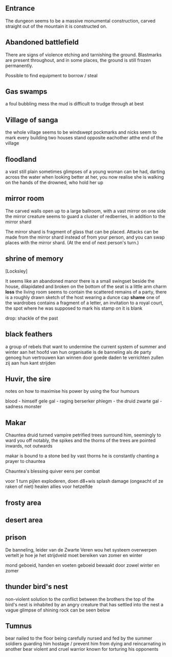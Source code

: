 ## Entrance
The dungeon seems to be a massive monumental construction, carved straight out of the mountain it is constructed on.

## Abandoned battlefield
There are signs of violence etching and tarnishing the ground. Blastmarks are present throughout, and in some places, the ground is still frozen permanently.

Possible to find equipment to borrow / steal

## Gas swamps
a foul bubbling mess
the mud is difficult to trudge through at best

## Village of sanga
the whole village seems to be windswept
pockmarks and nicks seem to mark every building
two houses stand opposite eachother atthe end of the village

## floodland
a vast still plain
sometimes glimpses of a young woman can be had, darting across the water
when looking better at her, you now realise she is walking on the hands of the drowned, who hold her up

## mirror room
The carved walls open up to a large ballroom, with a vast mirror on one side
the mirror creature seems to guard a cluster of redberries, in addition to the 
mirror shard

The mirror shard is fragment of glass that can be placed. Attacks can be made from the mirror shard instead of from your person, and you can swap places with the mirror shard. (At the end of next person's turn.)

## shrine of memory
[Locksley]

It seems like an abandoned manor
there is a small swingset beside the house, dilapidated and broken
on the bottom of the seat is a little arm charm **loss**
the living room seems to contain the scattered remains of a party, there is a roughly drawn sketch of the host wearing a dunce cap **shame**
one of the wardrobes contains a fragment of a letter, an invitation to a royal court, the spot where he was supposed to mark his stamp on it is blank

drop: shackle of the past

## black feathers
a group of rebels that want to undermine the current system of summer and winter
aan het hoofd van hun organisatie is de banneling
als de party genoeg hun vertrouwen kan winnen door goede daden te verrichten zullen zij aan hun kant strijden

## Huvir, the sire
notes on how to maximise his power by using the four humours

blood - himself
gele gal - raging berserker
phlegm - the druid
zwarte gal - sadness monster

## Makar
Chauntea druid turned vampire
petrified trees surround him, seemingly to ward you off
notably, the spikes and the thorns of the trees are pointed inwards, not outwards

makar is bound to a stone bed by vast thorns
he is constantly chanting a prayer to chauntea

Chauntea's blessing
quiver
eens per combat

voor 1 turn
pijlen exploderen, doen d8+wis splash damage (ongeacht of ze raken of niet)
healen allies voor hetzelfde

## frosty area


## desert area

## prison
De banneling, leider van de Zwarte Veren
wou het systeem overwerpen
vertelt je hoe je het strijdveld moet bereiken van zomer en winter

mond geboeid, handen en voeten geboeid
bewaakt door zowel winter en zomer

## thunder bird's nest
non-violent solution to the conflict between the brothers
the top of the bird's nest is inhabited by an angry creature that has settled into the nest
a vague glimpse of shining rock can be seen below


## Tumnus
bear nailed to the floor
being carefully nursed and fed by the summer soldiers guarding him
hostage / prevent him from dying and reincarnating in another bear
violent and cruel warrior known for torturing his opponents